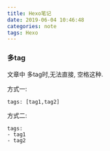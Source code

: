 ```yaml
---
title: Hexo笔记
date: 2019-06-04 10:46:48
categories: note
tags: Hexo
---
```


### 多tag

文章中 多tag时,无法直接, 空格这种.

方式一:

`tags: [tag1,tag2]`

方式二:
```
tags:
- tag1
- tag2 
```
